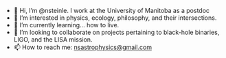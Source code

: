 - 👋 Hi, I’m @nsteinle. I work at the University of Manitoba as a postdoc
- 👀 I’m interested in physics, ecology, philosophy, and their intersections.
- 🌱 I’m currently learning... how to live.
- 💞️ I’m looking to collaborate on projects pertaining to black-hole binaries, LIGO, and the LISA mission.
- 📫 How to reach me: nsastrophysics@gmail.com

<!---
nsteinle/nsteinle is a ✨ special ✨ repository because its `README.md` (this file) appears on your GitHub profile.
You can click the Preview link to take a look at your changes.
--->
